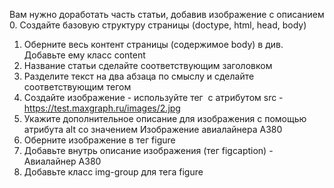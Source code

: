 Вам нужно доработать часть статьи, добавив изображение с описанием
0. Создайте базовую структуру страницы (doctype, html, head, body)
1. Оберните весь контент страницы (содержимое body) в див. Добавьте ему класс content
2. Название статьи сделайте соответствующим заголовком
3. Разделите текст на два абзаца по смыслу и сделайте соответствующим тегом
4. Создайте изображение - используйте тег <img> с атрибутом src - https://test.maxgraph.ru/images/2.jpg
5. Укажите дополнительное описание для изображения с помощью атрибута alt со значением Изображение авиалайнера А380
6. Оберните изображение в тег figure
7. Добавьте внутрь описание изображения (тег figcaption) - Авиалайнер A380
8. Добавьте класс img-group для тега figure